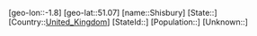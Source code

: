 ﻿---
location: [51.07,-1.8]
type: City
tags:
- geo/City


SpocWebEntityId: 34235
isDeleted: false
confidential: public

---
[geo-lon::-1.8]
[geo-lat::51.07]
[name::Shisbury]
[State::]
[Country::[United_Kingdom](geo/Continent/Europe/United_Kingdom.md)]
[StateId::]
[Population::]
[Unknown::]

